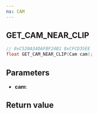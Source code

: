 ```yaml
---
ns: CAM
---
```

## GET_CAM_NEAR_CLIP

```c
// 0xC520A34DAFBF24B1 0xCFCD35EE
float GET_CAM_NEAR_CLIP(Cam cam);
```


## Parameters
* **cam**: 

## Return value
